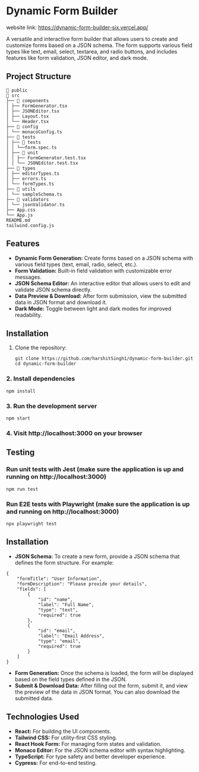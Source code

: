 # Dynamic Form Builder
website link: https://dynamic-form-builder-six.vercel.app/

A versatile and interactive form builder that allows users to create and customize forms based on a JSON schema. The form supports various field types like text, email, select, textarea, and radio buttons, and includes features like form validation, JSON editor, and dark mode.

## Project Structure
```
📂 public
📂 src 
├── 📂 components 
│ ├── FormGenerator.tsx
│ ├── JSONEditor.tsx
│ ├── Layout.tsx
│ └── Header.tsx
├── 📂 config 
│ └── monacoConfig.ts
├── 📂 tests 
│ ├── 📂 tests 
│ │ └──form.spec.ts
│ ├── 📂 unit 
│ │ ├── FormGenerator.test.tsx
│ │ └── JSONEditor.test.tsx
├── 📂 types 
│ ├── editorTypes.ts
│ ├── errors.ts
│ └── formTypes.ts
├── 📂 utils 
│ └── sampleSchema.ts
├── 📂 validators 
│ └── jsonValidator.ts
├── App.css 
└── App.js
README.md 
tailwind.config.js

```


## Features

- **Dynamic Form Generation:** Create forms based on a JSON schema with various field types (text, email, radio, select, etc.).
- **Form Validation:** Built-in field validation with customizable error messages.
- **JSON Schema Editor:** An interactive editor that allows users to edit and validate JSON schema directly.
- **Data Preview & Download:** After form submission, view the submitted data in JSON format and download it.
- **Dark Mode:** Toggle between light and dark modes for improved readability.

## Installation

1. Clone the repository:
   ```
   git clone https://github.com/harshitSingh1/dynamic-form-builder.git
   cd dynamic-form-builder
   ```

### 2. Install dependencies
```
npm install
```

### 3. Run the development server
```
npm start
```

### 4. Visit http://localhost:3000 on your browser

## Testing

### Run unit tests with Jest (make sure the application is up and running on http://localhost:3000)
```
npm run test
```

### Run E2E tests with Playwright (make sure the application is up and running on http://localhost:3000)
```
npx playwright test
```

## Installation
- **JSON Schema:** To create a new form, provide a JSON schema that defines the form structure. For example:

```
{
    "formTitle": "User Information",
    "formDescription": "Please provide your details",
    "fields": [
        {
            "id": "name",
            "label": "Full Name",
            "type": "text",
            "required": true
        },
        {
            "id": "email",
            "label": "Email Address",
            "type": "email",
            "required": true
        }
    ]
}
```
- **Form Generation:** Once the schema is loaded, the form will be displayed based on the field types defined in the JSON.
- **Submit & Download Data:** After filling out the form, submit it, and view the preview of the data in JSON format. You can also download the submitted data.

## Technologies Used
- **React:** For building the UI components.
- **Tailwind CSS:** For utility-first CSS styling.
- **React Hook Form:** For managing form states and validation.
- **Monaco Editor:** For the JSON schema editor with syntax highlighting.
- **TypeScript:** For type safety and better developer experience.
- **Cypress:** For end-to-end testing.
